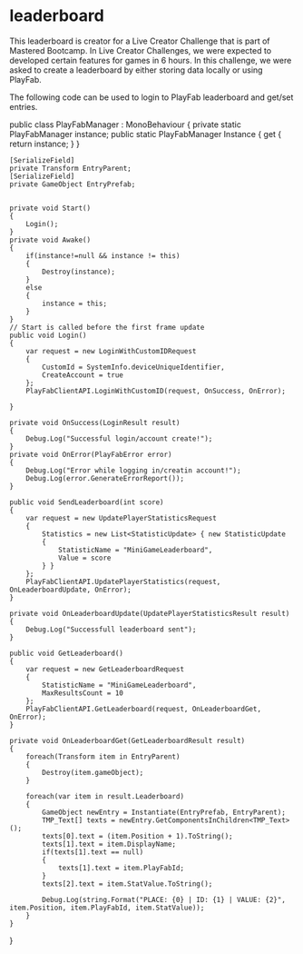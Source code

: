 # leaderboard
This leaderboard is creator for a Live Creator Challenge that is part of Mastered Bootcamp. In Live Creator Challenges, we were expected to developed certain features for games in 6 hours. 
In this challenge, we were asked to create a leaderboard by either storing data locally or using PlayFab.

The following code can be used to login to PlayFab leaderboard and get/set entries.

public class PlayFabManager : MonoBehaviour
{
    private static PlayFabManager instance;
    public static PlayFabManager Instance { get { return instance; } }

    [SerializeField]
    private Transform EntryParent;
    [SerializeField]
    private GameObject EntryPrefab;
    

    private void Start()
    {
        Login();
    }
    private void Awake()
    {
        if(instance!=null && instance != this)
        {
            Destroy(instance);
        }
        else
        {
            instance = this;
        }
    }
    // Start is called before the first frame update
    public void Login()
    {
        var request = new LoginWithCustomIDRequest
        {
            CustomId = SystemInfo.deviceUniqueIdentifier,
            CreateAccount = true
        };
        PlayFabClientAPI.LoginWithCustomID(request, OnSuccess, OnError);

    }

    private void OnSuccess(LoginResult result)
    {
        Debug.Log("Successful login/account create!");
    }
    private void OnError(PlayFabError error)
    {
        Debug.Log("Error while logging in/creatin account!");
        Debug.Log(error.GenerateErrorReport());
    }

    public void SendLeaderboard(int score)
    {
        var request = new UpdatePlayerStatisticsRequest
        {
            Statistics = new List<StatisticUpdate> { new StatisticUpdate
            {
                StatisticName = "MiniGameLeaderboard",
                Value = score
            } }
        };
        PlayFabClientAPI.UpdatePlayerStatistics(request, OnLeaderboardUpdate, OnError);
    }

    private void OnLeaderboardUpdate(UpdatePlayerStatisticsResult result)
    {
        Debug.Log("Successfull leaderboard sent");
    }

    public void GetLeaderboard()
    {
        var request = new GetLeaderboardRequest
        {
            StatisticName = "MiniGameLeaderboard",
            MaxResultsCount = 10
        };
        PlayFabClientAPI.GetLeaderboard(request, OnLeaderboardGet, OnError);
    }

    private void OnLeaderboardGet(GetLeaderboardResult result)
    {
        foreach(Transform item in EntryParent)
        {
            Destroy(item.gameObject);
        }

        foreach(var item in result.Leaderboard)
        {
            GameObject newEntry = Instantiate(EntryPrefab, EntryParent);
            TMP_Text[] texts = newEntry.GetComponentsInChildren<TMP_Text>();
            texts[0].text = (item.Position + 1).ToString();
            texts[1].text = item.DisplayName;
            if(texts[1].text == null)
            {
                texts[1].text = item.PlayFabId;
            }
            texts[2].text = item.StatValue.ToString();

            Debug.Log(string.Format("PLACE: {0} | ID: {1} | VALUE: {2}", item.Position, item.PlayFabId, item.StatValue));
        }
    }

}
